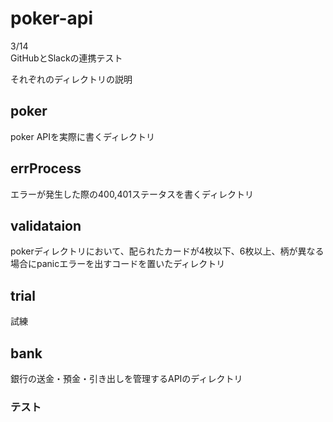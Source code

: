 # poker-api

3/14<br>
GitHubとSlackの連携テスト<br>

それぞれのディレクトリの説明<br>
<h2>poker</h2>
poker APIを実際に書くディレクトリ<br>

<h2>errProcess</h2>
エラーが発生した際の400,401ステータスを書くディレクトリ<br>

<h2>validataion</h2>
pokerディレクトリにおいて、配られたカードが4枚以下、6枚以上、柄が異なる場合にpanicエラーを出すコードを置いたディレクトリ

<h2>trial</h2>
試練<br>

<h2>bank</h2>
銀行の送金・預金・引き出しを管理するAPIのディレクトリ<br>

### テスト



